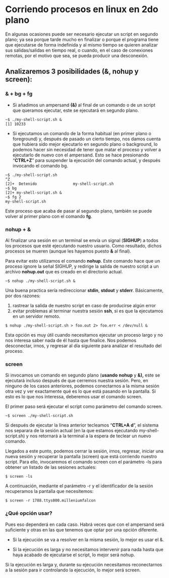 # Corriendo procesos en linux en 2do plano

En algunas ocasiones puede ser necesario ejecutar un script en segundo plano; ya sea porque tarde mucho en finalizar o porque el programa tiene que ejecutarse de forma indefinida y al mismo tiempo se quieren analizar sus salidas/salidas en tiempo real, o cuando, en el caso de conexiones remotas, por el motivo que sea, se pueda producir una desconexión.

## Analizaremos 3 posibilidades (&, nohup y screen):

### & + bg + fg

- Si añadimos un ampersand **(&)** al final de un comando o de un script que queramos ejecutar, este se ejecutará en segundo plano.
```console
~$ ./my-shell-script.sh &
[1] 10233
```

- Si ejecutamos un comando de la forma habitual (en primer plano o foreground) y, después de pasado un cierto tiempo, nos damos cuenta que hubiera sido mejor ejecutarlo en segundo plano o background, lo podemos hacer sin necesidad de tener que matar el proceso y volver a ejecutarlo de nuevo con el ampersand. Esto se hace presionando “**CTRL+Z**” para suspender la ejecución del comando actual, y después invocando el comando bg.

```console
~$ ./my-shell-script.sh
^Z
[2]+  Detenido                my-shell-script.sh
~$ bg
[2]+ my-shell-script.sh &
~$ fg 2
my-shell-script.sh
```
Este proceso que acaba de pasar al segundo plano, también se puede volver al primer plano con el comando **fg**.

### nohup + &

Al finalizar una sesión en un terminal se envía un signal (**SIGHUP**) a todos los procesos que esté ejecutando nuestro usuario. Como resultado, dichos procesos se mueren (aunque les hayamos puesto **&** al final).

Para evitar esto utilizamos el comando **nohup**. Este comando hace que un proceso ignore la señal SIGHUP, y redirige la salida de nuestro script a un archivo **nohup.out** que es creado en el directorio actual.

```console
~$ nohup ./my-shell-script.sh &
```

Una buena practica sería redireccionar **stdin**, **stdout** y **stderr**. Básicamente, por dos razones: 
1. rastrear la salida de nuestro script en caso de producirse algún error
2. evitar problemas al terminar nuestra sesión **ssh**, si es que la ejecutamos en un servidor remoto.
```console
$ nohup ./my-shell-script.sh > foo.out 2> foo.err < /dev/null &
```

Esta opción es muy útil cuando necesitamos ejecutar un proceso largo y no nos interesa saber nada de él hasta que finalice. Nos podemos desconectar, irnos, y regresar al día siguiente para analizar el resultado del proceso.

### screen
Si invocamos un comando en segundo plano (**usando** **nohup** y **&),** este se ejecutará incluso después de que cerremos nuestra sesión. Pero, en ninguno de los casos anteriores, podemos conectarnos a la misma sesión otra vez y ver exactamente qué es lo que está pasando en la pantalla. Si esto es lo que nos interessa, deberemos usar el comando screen.

El primer paso será ejecutar el script como parámetro del comando screen.
```console
~$ screen ./my-shell-script.sh
```

Si después de ejecutar la línea anterior tecleamos “**CTRL+A d**”, el sistema nos separara de la sesión actual (en la que estamos ejecutando my-shell-script.sh) y nos retornará a la terminal a la espera de teclear un nuevo comando.

Llegados a este punto, podemos cerrar la sesión, irnos, regresar, iniciar una nueva sesión y recuperar la pantalla (screen) que está corriendo nuestro script. Para ello, invocaremos el comando screen con el parámetro -ls para obtener un listado de las sesiones actuales:

```console
$ screen -ls
```

A continuación, mediante el parámetro -r y el identificador de la sesión recuperamos la pantalla que necesitemos:

```console
$ screen -r 1788.ttys000.milleniumfalcon
```

### ¿Qué opción usar?
Pues eso dependerá en cada caso. Habrá veces que con el ampersand será suficiente y otras en las que tenemos que optar por una opción diferente.

- Si la ejecución se va a resolver en la misma sesión, lo mejor es usar el &.

- Si la ejecución es larga y no necesitamos intervenir para nada hasta que haya acabado de ejecutarse el script, lo mejor será nohup.

Si la ejecución es larga y, durante su ejecución necesitamos reconectarnos a la sesión para ir controlando la ejecución, lo mejor será screen.